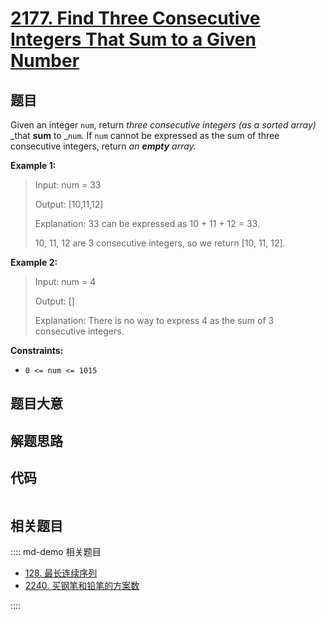 # [2177. Find Three Consecutive Integers That Sum to a Given Number](https://leetcode.com/problems/find-three-consecutive-integers-that-sum-to-a-given-number)

## 题目

Given an integer `num`, return _three consecutive integers (as a sorted
array)_ _that **sum** to _`num`. If `num` cannot be expressed as the sum of
three consecutive integers, return _an **empty** array._



**Example 1:**

> Input: num = 33
> 
> Output: [10,11,12]
> 
> Explanation: 33 can be expressed as 10 + 11 + 12 = 33.
> 
> 10, 11, 12 are 3 consecutive integers, so we return [10, 11, 12].

**Example 2:**

> Input: num = 4
> 
> Output: []
> 
> Explanation: There is no way to express 4 as the sum of 3 consecutive integers.

**Constraints:**

  * `0 <= num <= 1015`


## 题目大意

## 解题思路

## 代码

```javascript

```

## 相关题目

:::: md-demo 相关题目
- [128. 最长连续序列](./0128.md)
- [2240. 买钢笔和铅笔的方案数](https://leetcode.com/problems/number-of-ways-to-buy-pens-and-pencils)

::::
